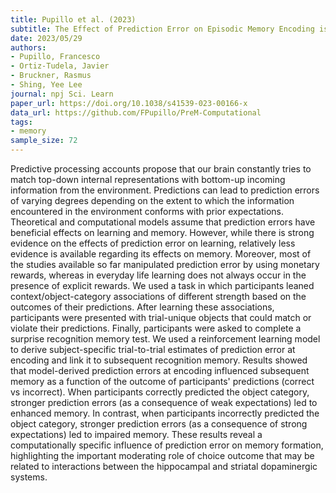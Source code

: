 ```yaml
---
title: Pupillo et al. (2023)
subtitle: The Effect of Prediction Error on Episodic Memory Encoding is Modulated by the Outcome of the Predictions
date: 2023/05/29
authors:
- Pupillo, Francesco
- Ortiz-Tudela, Javier
- Bruckner, Rasmus
- Shing, Yee Lee
journal: npj Sci. Learn
paper_url: https://doi.org/10.1038/s41539-023-00166-x
data_url: https://github.com/FPupillo/PreM-Computational
tags:
- memory
sample_size: 72
---
```


Predictive processing accounts propose that our brain constantly tries to match top-down internal representations with bottom-up incoming information from the environment. Predictions can lead to prediction errors of varying degrees depending on the extent to which the information encountered in the environment conforms with prior expectations. Theoretical and computational models assume that prediction errors have beneficial effects on learning and memory. However, while there is strong evidence on the effects of prediction error on learning, relatively less evidence is available regarding its effects on memory. Moreover, most of the studies available so far manipulated prediction error by using monetary rewards, whereas in everyday life learning does not always occur in the presence of explicit rewards. We used a task in which participants leaned context/object-category associations of different strength based on the outcomes of their predictions. After learning these associations, participants were presented with trial-unique objects that could match or violate their predictions. Finally, participants were asked to complete a surprise recognition memory test. We used a reinforcement learning model to derive subject-specific trial-to-trial estimates of prediction error at encoding and link it to subsequent recognition memory. Results showed that model-derived prediction errors at encoding influenced subsequent memory as a function of the outcome of participants' predictions (correct vs incorrect). When participants correctly predicted the object category, stronger prediction errors (as a consequence of weak expectations) led to enhanced memory. In contrast, when participants incorrectly predicted the object category, stronger prediction errors (as a consequence of strong expectations) led to impaired memory. These results reveal a computationally specific influence of prediction error on memory formation, highlighting the important moderating role of choice outcome that may be related to interactions between the hippocampal and striatal dopaminergic systems.
